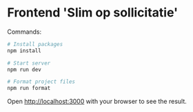 # Frontend 'Slim op sollicitatie'

Commands:

```bash
# Install packages
npm install

# Start server
npm run dev

# Format project files
npm run format
```

Open [http://localhost:3000](http://localhost:3000) with your browser to see the result.
